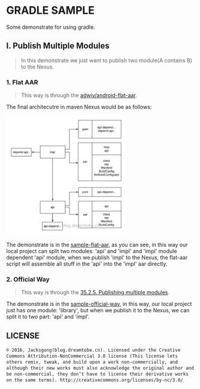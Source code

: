 # GRADLE SAMPLE

Some demonstrate for using gradle.

## I. Publish Multiple Modules

> In this demonstrate we just want to publish two module(A contains B) to the Nexus.

### 1. Flat AAR

> This way is through the [adwiv/android-flat-aar](https://github.com/adwiv/android-fat-aar).

The final architecutre in maven Nexus would be as follows:

<img src="https://github.com/Jacksgong/gralde-sample/raw/master/art/flat-aar-sample.png" width="320">

The demonstrate is in the [sample-flat-aar](todo-path), as you can see, in this way our local project can split two modules: 'api' and 'impl' and 'impl' module dependent 'api' module, when we publish 'impl' to the Nexus, the flat-aar script will assemble all stuff in the 'api' into the 'impl' aar directly.

### 2. Official Way

> This way is through the [35.2.5. Publishing multiple modules](https://docs.gradle.org/current/userguide/publishing_maven.html#sec:publishing_multiple_modules_to_maven).

The demonstrate is in the [sample-official-way](todo-path), in this way, our local project just has one module: 'library', but when we publish it to the Nexus, we can split it to two part: 'api' and 'impl'.


## LICENSE

```
© 2016, Jacksgong(blog.dreamtobe.cn). Licensed under the Creative Commons Attribution-NonCommercial 3.0 license (This license lets others remix, tweak, and build upon a work non-commercially, and although their new works must also acknowledge the original author and be non-commercial, they don’t have to license their derivative works on the same terms). http://creativecommons.org/licenses/by-nc/3.0/
```
